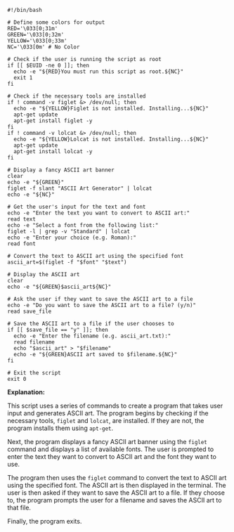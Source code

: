 ```shell
#!/bin/bash

# Define some colors for output
RED='\033[0;31m'
GREEN='\033[0;32m'
YELLOW='\033[0;33m'
NC='\033[0m' # No Color

# Check if the user is running the script as root
if [[ $EUID -ne 0 ]]; then
  echo -e "${RED}You must run this script as root.${NC}"
  exit 1
fi

# Check if the necessary tools are installed
if ! command -v figlet &> /dev/null; then
  echo -e "${YELLOW}Figlet is not installed. Installing...${NC}"
  apt-get update
  apt-get install figlet -y
fi
if ! command -v lolcat &> /dev/null; then
  echo -e "${YELLOW}Lolcat is not installed. Installing...${NC}"
  apt-get update
  apt-get install lolcat -y
fi

# Display a fancy ASCII art banner
clear
echo -e "${GREEN}"
figlet -f slant "ASCII Art Generator" | lolcat
echo -e "${NC}"

# Get the user's input for the text and font
echo -e "Enter the text you want to convert to ASCII art:"
read text
echo -e "Select a font from the following list:"
figlet -l | grep -v "Standard" | lolcat
echo -e "Enter your choice (e.g. Roman):"
read font

# Convert the text to ASCII art using the specified font
ascii_art=$(figlet -f "$font" "$text")

# Display the ASCII art
clear
echo -e "${GREEN}$ascii_art${NC}"

# Ask the user if they want to save the ASCII art to a file
echo -e "Do you want to save the ASCII art to a file? (y/n)"
read save_file

# Save the ASCII art to a file if the user chooses to
if [[ $save_file == "y" ]]; then
  echo -e "Enter the filename (e.g. ascii_art.txt):"
  read filename
  echo "$ascii_art" > "$filename"
  echo -e "${GREEN}ASCII art saved to $filename.${NC}"
fi

# Exit the script
exit 0
```

**Explanation:**

This script uses a series of commands to create a program that takes user input and generates ASCII art. The program begins by checking if the necessary tools, `figlet` and `lolcat`, are installed. If they are not, the program installs them using `apt-get`.

Next, the program displays a fancy ASCII art banner using the `figlet` command and displays a list of available fonts. The user is prompted to enter the text they want to convert to ASCII art and the font they want to use.

The program then uses the `figlet` command to convert the text to ASCII art using the specified font. The ASCII art is then displayed in the terminal. The user is then asked if they want to save the ASCII art to a file. If they choose to, the program prompts the user for a filename and saves the ASCII art to that file.

Finally, the program exits.